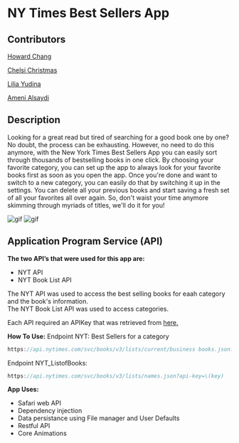 # NY Times Best Sellers App

## Contributors

[Howard Chang](https://github.com/howardC56)

[Chelsi Christmas](https://github.com/chelsichristmas)

[Lilia Yudina](https://github.com/yudinal)

[Ameni Alsaydi](https://github.com/AmeniAlsaydi)

## Description

Looking for a great read but tired of searching for a good book one by one? No doubt, the process can be exhausting. However, no need to do this anymore, with the New York Times Best Sellers App you can easily sort through thousands of bestselling books in one click. By choosing your favorite category, you can set up the app to always look for your favorite books first as soon as you open the app. Once you're done and want to switch to a new category, you can easily do that by switching it up in the settings. You can delete all your previous books and start saving a fresh set of all your favorites all over again. So, don't waist your time anymore skimming through myriads of titles, we'll do it for you!

![gif](Gifs/gifpart1.gif)  ![gif](Gifs/gifpart2.gif)

## Application Program Service (API)
**The two API’s that were used for this app are:** 
- NYT API
- NYT Book List API

The NYT API was used to access the best selling books for eaah category and the book's information. <br />
The NYT Book List API was used to access categories.

Each API required an APIKey that was retrieved from [here.](https://developer.nytimes.com) <br />


**How To Use:**
Endpoint NYT: Best Sellers for a category
```swift
https://api.nytimes.com/svc/books/v3/lists/current/business books.json?api-key=\(key)
```
Endpoint NYT_ListofBooks: 
```swift
https://api.nytimes.com/svc/books/v3/lists/names.json?api-key=\(key)
```

**App Uses:**
- Safari web API
- Dependency injection
- Data persistance using File manager and User Defaults 
- Restful API
- Core Animations
